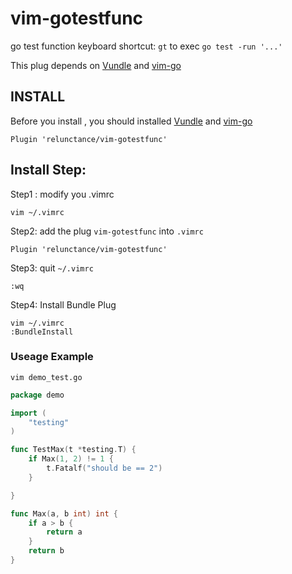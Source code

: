 # vim-gotestfunc
go test function keyboard shortcut: `gt` to exec `go test -run '...'`

This plug depends on  [Vundle](https://github.com/VundleVim/Vundle.vim) and [vim-go](https://github.com/fatih/vim-go)

## INSTALL

Before you install , you should installed [Vundle](https://github.com/VundleVim/Vundle.vim) and [vim-go](https://github.com/fatih/vim-go)


```vim
Plugin 'relunctance/vim-gotestfunc'
```





## Install Step:

Step1 : modify you .vimrc 

```
vim ~/.vimrc
```

Step2: add the plug `vim-gotestfunc` into `.vimrc`

```vim
Plugin 'relunctance/vim-gotestfunc'
```

Step3: quit `~/.vimrc`
```
:wq
```

Step4: Install Bundle Plug

```
vim ~/.vimrc
:BundleInstall
```
    

### Useage Example

`vim demo_test.go`

```go
package demo

import ( 
    "testing"
)

func TestMax(t *testing.T) { 
    if Max(1, 2) != 1 { 
        t.Fatalf("should be == 2")
    } 

}

func Max(a, b int) int { 
    if a > b { 
        return a 
    } 
    return b 
}
```
